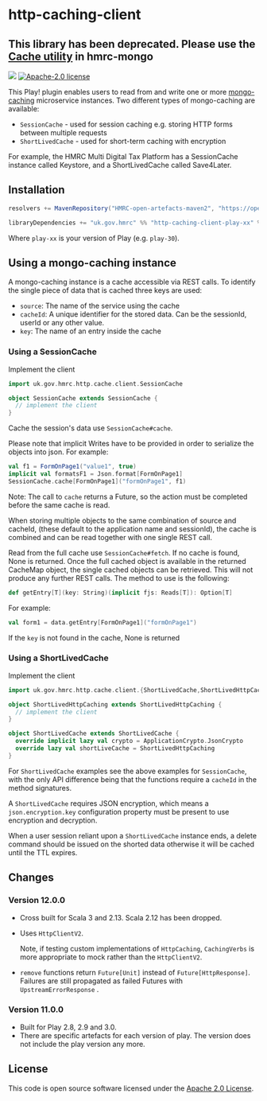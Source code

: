 # http-caching-client
## This library has been deprecated. Please use the [Cache utility](https://github.com/hmrc/hmrc-mongo#cache) in hmrc-mongo


![](https://img.shields.io/github/v/release/hmrc/http-caching-client)
[![Apache-2.0 license](http://img.shields.io/badge/license-Apache-brightgreen.svg)](http://www.apache.org/licenses/LICENSE-2.0.html)



This Play! plugin enables users to read from and write one or more [mongo-caching](https://github.com/hmrc/mongo-caching) microservice instances. Two different types of mongo-caching are available:

* ```SessionCache``` - used for session caching e.g. storing HTTP forms between multiple requests
* ```ShortLivedCache``` - used for short-term caching with encryption

For example, the HMRC Multi Digital Tax Platform has a SessionCache instance called Keystore, and a ShortLivedCache called Save4Later.

## Installation

``` scala
resolvers += MavenRepository("HMRC-open-artefacts-maven2", "https://open.artefacts.tax.service.gov.uk/maven2")

libraryDependencies += "uk.gov.hmrc" %% "http-caching-client-play-xx" % "[INSERT_VERSION]"
```

Where `play-xx` is your version of Play (e.g. `play-30`).

## Using a mongo-caching instance

A mongo-caching instance is a cache accessible via REST calls. To identify the single piece of data that is cached three keys are used:

- `source`: The name of the service using the cache
- `cacheId`: A unique identifier for the stored data. Can be the sessionId, userId or any other value.
- `key`: The name of an entry inside the cache

### Using a SessionCache

Implement the client

```scala
import uk.gov.hmrc.http.cache.client.SessionCache

object SessionCache extends SessionCache {
  // implement the client
}
```

Cache the session's data use ```SessionCache#cache```.

Please note that implicit Writes have to be provided in order to serialize the objects into json. For example:

```scala
val f1 = FormOnPage1("value1", true)
implicit val formatsF1 = Json.format[FormOnPage1]
SessionCache.cache[FormOnPage1]("formOnPage1", f1)
```

Note: The call to ```cache``` returns a Future, so the action must be completed before the same cache is read.

When storing multiple objects to the same combination of source and cacheId, (these default to the application name and sessionId), the cache is combined and can be read together with one single REST call.

Read from the full cache use ```SessionCache#fetch```. If no cache is found, None is returned. Once the full cached object is available in the returned CacheMap object, the single cached objects can be retrieved. This will not produce any further REST calls. The method to use is the following:

```scala
def getEntry[T](key: String)(implicit fjs: Reads[T]): Option[T]
```

For example:

```scala
val form1 = data.getEntry[FormOnPage1]("formOnPage1")
```

If the `key` is not found in the cache, None is returned

### Using a ShortLivedCache

Implement the client

```scala
import uk.gov.hmrc.http.cache.client.{ShortLivedCache,ShortLivedHttpCaching}

object ShortLivedHttpCaching extends ShortLivedHttpCaching {
  // implement the client
}

object ShortLivedCache extends ShortLivedCache {
  override implicit lazy val crypto = ApplicationCrypto.JsonCrypto
  override lazy val shortLiveCache = ShortLivedHttpCaching
}
```

For ```ShortLivedCache``` examples see the above examples for ```SessionCache```, with the only API difference being that the functions require a ```cacheId``` in the method signatures.

A ```ShortLivedCache``` requires JSON encryption, which means a ```json.encryption.key``` configuration property must be present to use encryption and decryption.

When a user session reliant upon a ```ShortLivedCache``` instance ends, a delete command should be issued on the shorted data otherwise it will be cached until the TTL expires.

## Changes

### Version 12.0.0
- Cross built for Scala 3 and 2.13. Scala 2.12 has been dropped.
- Uses `HttpClientV2`.

  Note, if testing custom implementations of `HttpCaching`, `CachingVerbs` is more appropriate to mock rather than the `HttpClientV2`.

- `remove` functions return `Future[Unit]` instead of `Future[HttpResponse]`. Failures are still propagated as failed Futures with `UpstreamErrorResponse`  .

### Version 11.0.0
- Built for Play 2.8, 2.9 and 3.0.
- There are specific artefacts for each version of play. The version does not include the play version any more.


## License ##

This code is open source software licensed under the [Apache 2.0 License]("http://www.apache.org/licenses/LICENSE-2.0.html").
